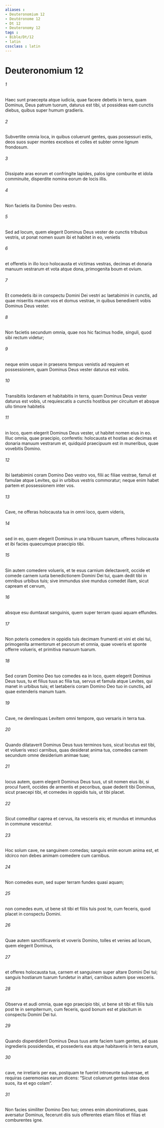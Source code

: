 ```yaml
---
aliases : 
- Deuteronomium 12
- Deutéronome 12
- Dt 12
- Deuteronomy 12
tags : 
- Bible/Dt/12
- latin
cssclass : latin
---
```


# Deuteronomium 12

###### 1
Haec sunt praecepta atque iudicia, quae facere debetis in terra, quam Dominus, Deus patrum tuorum, daturus est tibi, ut possideas eam cunctis diebus, quibus super humum gradieris.
###### 2
Subvertite omnia loca, in quibus coluerunt gentes, quas possessuri estis, deos suos super montes excelsos et colles et subter omne lignum frondosum. 
###### 3
Dissipate aras eorum et confringite lapides, palos igne comburite et idola comminuite, disperdite nomina eorum de locis illis.
###### 4
Non facietis ita Domino Deo vestro. 
###### 5
Sed ad locum, quem elegerit Dominus Deus vester de cunctis tribubus vestris, ut ponat nomen suum ibi et habitet in eo, venietis 
###### 6
et offeretis in illo loco holocausta et victimas vestras, decimas et donaria manuum vestrarum et vota atque dona, primogenita boum et ovium. 
###### 7
Et comedetis ibi in conspectu Domini Dei vestri ac laetabimini in cunctis, ad quae miseritis manum vos et domus vestrae, in quibus benedixerit vobis Dominus Deus vester.
###### 8
Non facietis secundum omnia, quae nos hic facimus hodie, singuli, quod sibi rectum videtur; 
###### 9
neque enim usque in praesens tempus venistis ad requiem et possessionem, quam Dominus Deus vester daturus est vobis. 
###### 10
Transibitis Iordanem et habitabitis in terra, quam Dominus Deus vester daturus est vobis, ut requiescatis a cunctis hostibus per circuitum et absque ullo timore habitetis 
###### 11
in loco, quem elegerit Dominus Deus vester, ut habitet nomen eius in eo. Illuc omnia, quae praecipio, conferetis: holocausta et hostias ac decimas et donaria manuum vestrarum et, quidquid praecipuum est in muneribus, quae vovebitis Domino. 
###### 12
Ibi laetabimini coram Domino Deo vestro vos, filii ac filiae vestrae, famuli et famulae atque Levites, qui in urbibus vestris commoratur; neque enim habet partem et possessionem inter vos.
###### 13
Cave, ne offeras holocausta tua in omni loco, quem videris, 
###### 14
sed in eo, quem elegerit Dominus in una tribuum tuarum, offeres holocausta et ibi facies quaecumque praecipio tibi. 
###### 15
Sin autem comedere volueris, et te esus carnium delectaverit, occide et comede carnem iuxta benedictionem Domini Dei tui, quam dedit tibi in omnibus urbibus tuis; sive immundus sive mundus comedet illam, sicut capream et cervum, 
###### 16
absque esu dumtaxat sanguinis, quem super terram quasi aquam effundes. 
###### 17
Non poteris comedere in oppidis tuis decimam frumenti et vini et olei tui, primogenita armentorum et pecorum et omnia, quae voveris et sponte offerre volueris, et primitiva manuum tuarum. 
###### 18
Sed coram Domino Deo tuo comedes ea in loco, quem elegerit Dominus Deus tuus, tu et filius tuus ac filia tua, servus et famula atque Levites, qui manet in urbibus tuis; et laetaberis coram Domino Deo tuo in cunctis, ad quae extenderis manum tuam. 
###### 19
Cave, ne derelinquas Levitem omni tempore, quo versaris in terra tua.
###### 20
Quando dilataverit Dominus Deus tuus terminos tuos, sicut locutus est tibi, et volueris vesci carnibus, quas desiderat anima tua, comedes carnem secundum omne desiderium animae tuae; 
###### 21
locus autem, quem elegerit Dominus Deus tuus, ut sit nomen eius ibi, si procul fuerit, occides de armentis et pecoribus, quae dederit tibi Dominus, sicut praecepi tibi, et comedes in oppidis tuis, ut tibi placet. 
###### 22
Sicut comeditur caprea et cervus, ita vesceris eis; et mundus et immundus in commune vescentur. 
###### 23
Hoc solum cave, ne sanguinem comedas; sanguis enim eorum anima est, et idcirco non debes animam comedere cum carnibus. 
###### 24
Non comedes eum, sed super terram fundes quasi aquam; 
###### 25
non comedes eum, ut bene sit tibi et filiis tuis post te, cum feceris, quod placet in conspectu Domini. 
###### 26
Quae autem sanctificaveris et voveris Domino, tolles et venies ad locum, quem elegerit Dominus, 
###### 27
et offeres holocausta tua, carnem et sanguinem super altare Domini Dei tui; sanguis hostiarum tuarum fundetur in altari, carnibus autem ipse vesceris.
###### 28
Observa et audi omnia, quae ego praecipio tibi, ut bene sit tibi et filiis tuis post te in sempiternum, cum feceris, quod bonum est et placitum in conspectu Domini Dei tui.
###### 29
Quando disperdiderit Dominus Deus tuus ante faciem tuam gentes, ad quas ingredieris possidendas, et possederis eas atque habitaveris in terra earum, 
###### 30
cave, ne irretiaris per eas, postquam te fuerint introeunte subversae, et requiras caeremonias earum dicens: “Sicut coluerunt gentes istae deos suos, ita et ego colam”. 
###### 31
Non facies similiter Domino Deo tuo; omnes enim abominationes, quas aversatur Dominus, fecerunt diis suis offerentes etiam filios et filias et comburentes igne.
